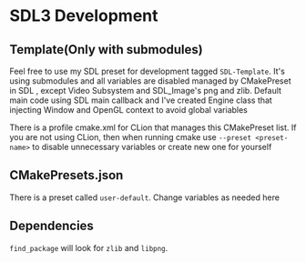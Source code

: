 # SDL3 Development

## Template(Only with submodules)
Feel free to use my SDL preset for development tagged `SDL-Template`. 
It's using submodules and all variables are disabled managed by CMakePreset in SDL
, except Video Subsystem and SDL_Image's png and zlib. Default main code using SDL main callback and I've created Engine class that injecting Window and OpenGL context to avoid global variables

There is a profile cmake.xml for CLion that manages this CMakePreset list. 
If you are not using CLion, then when running cmake use `--preset <preset-name>` to disable unnecessary variables or create new one for yourself

## CMakePresets.json

There is a preset called `user-default`. Change variables as needed here

## Dependencies

`find_package` will look for `zlib` and `libpng`. 